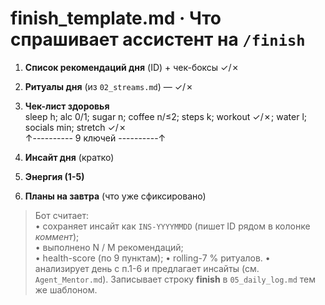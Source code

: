 # finish_template.md · Что спрашивает ассистент на `/finish`

1. **Список рекомендаций дня** (ID) + чек-боксы ✓/✗  
2. **Ритуалы дня** (из `02_streams.md`) — ✓/✗  
3. **Чек-лист здоровья**  
sleep h; alc 0/1; sugar n; coffee n/≤2; steps k; workout ✓/✗; water l; socials min; stretch ✓/✗  
↑---------- 9 ключей ----------↑

4. **Инсайт дня** (кратко)  
5. **Энергия (1-5)**
6. **Планы на завтра** (что уже сфиксировано)

> Бот считает:  
> • сохраняет инсайт как `INS-YYYYMMDD` (пишет ID рядом в колонке *коммент*);  
> • выполнено N / M рекомендаций;  
> • health-score (по 9 пунктам); 
> • rolling-7 % ритуалов.
> • анализирует день с п.1-6 и предлагает инсайты (см. `Agent_Mentor.md`).
> Записывает строку **finish** в `05_daily_log.md` тем же шаблоном.